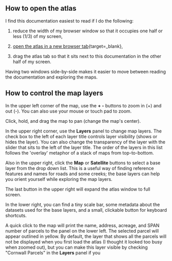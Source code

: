 ## How to open the atlas    

I find this documentation easiest to read if I do the following:  

  1. reduce the width of my browser window so that it occupies one half or less (1/3) of my screen,  
  
  2. [open the atlas in a new browser tab](https://jhowarth.users.earthengine.app/view/cornwall-connectivity){target=_blank},

  3. drag the atlas tab so that it sits next to this documentation in the other half of my screen.  
  
Having two windows side-by-side makes it easier to move between reading the documentation and exploring the maps.  

## How to control the map layers  

In the upper left corner of the map, use the **+ -** buttons to zoom in (+) and out (-). You can also use your mouse or touch pad to zoom. 

Click, hold, and drag the map to pan (change the map's center).  

In the upper right corner, use the **Layers** panel to change map layers. The check box to the left of each layer title controls layer visibility (shows or hides the layer). You can also change the transparency of the layer with the slider that sits to the left of the layer title. The order of the layers in this list follows the 'overlay' metaphor of a stack of maps from top-to-bottom.  

Also in the upper right, click the **Map** or **Satellite** buttons to select a base layer from the drop down list. This is a useful way of finding reference features and names for roads and some creeks; the base layers can help you orient yourself while exploring the map layers. 

The last button in the upper right will expand the atlas window to full screen.  

In the lower right, you can find a tiny scale bar, some metadata about the datasets used for the base layers, and a small, clickable button for keyboard shortcuts.  

A quick click to the map will print the name, address, acreage, and SPAN number of parcels to the panel on the lower left. The selected parcel will appear outlined in yellow. By default, the layer that shows all the parcels will not be displayed when you first load the atlas (I thought it looked too busy when zoomed out), but you can make this layer visible by checking "Cornwall Parcels" in the **Layers** panel if you 